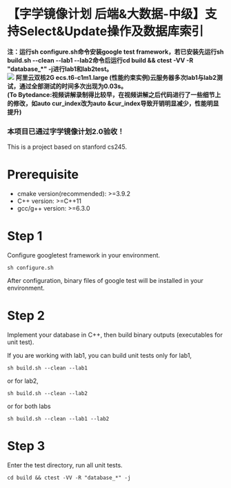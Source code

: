 # 【字学镜像计划 后端&大数据-中级】支持Select&Update操作及数据库索引
**注：运行sh configure.sh命令安装google test framework，若已安装先运行sh build.sh --clean --lab1 --lab2命令后运行cd build && ctest -VV -R "database_*" -j进行lab1和lab2test。**<br>
![](https://s3.bmp.ovh/imgs/2022/03/122d555393e56cb3.jpg)
**阿里云双核2G ecs.t6-c1m1.large (性能约束实例)云服务器多次lab1与lab2测试，通过全部测试的时间多次出现为0.03s。**<br>
**(To Bytedance:视频讲解录制得比较早，在视频讲解之后代码进行了一些细节上的修改，如auto cur_index改为auto &cur_index导致开销明显减少，性能明显提升)**<br>

### 本项目已通过字学镜像计划2.0验收！

This is a project based on stanford cs245.

# Prerequisite
- cmake version(recommended): >=3.9.2
- C++ version: >=C++11
- gcc/g++ version: >=6.3.0

# Step 1
Configure googletest framework in your environment.

`sh configure.sh`

After configuration, binary files of google test will be installed in your environment.

# Step 2
Implement your database in C++, then build binary outputs (executables for unit test).

If you are working with lab1, you can build unit tests only for lab1,

`sh build.sh --clean --lab1`

or for lab2,

`sh build.sh --clean --lab2`

or for both labs

`sh build.sh --clean --lab1 --lab2`

# Step 3
Enter the test directory, run all unit tests.

`cd build && ctest -VV -R "database_*" -j`
